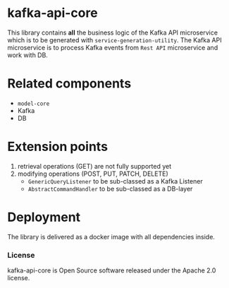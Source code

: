 # kafka-api-core

This library contains **all** the business logic of the Kafka API microservice which is to be generated with `service-generation-utility`. The Kafka API microservice is to process Kafka events from `Rest API` microservice and work with DB.

# Related components
* `model-core`
* Kafka
* DB

# Extension points
1. retrieval operations (GET) are not fully supported yet
2. modifying operations (POST, PUT, PATCH, DELETE)
    * `GenericQueryListener` to be sub-classed as a Kafka Listener
    * `AbstractCommandHandler` to be sub-classed as a DB-layer

# Deployment
The library is delivered as a docker image with all dependencies inside.

### License
kafka-api-core is Open Source software released under the Apache 2.0 license.